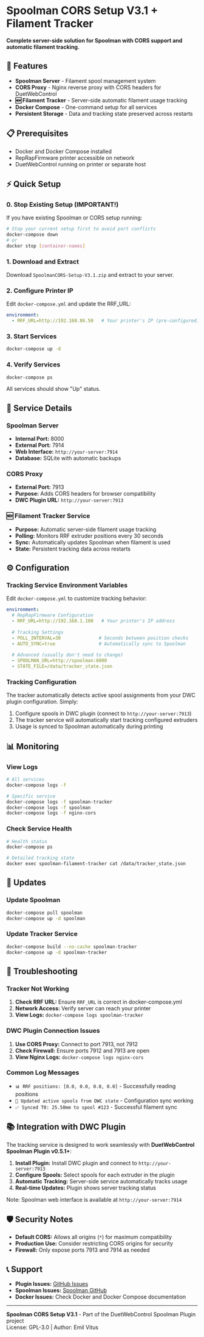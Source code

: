 # Spoolman CORS Setup V3.1 + Filament Tracker

**Complete server-side solution for Spoolman with CORS support and automatic filament tracking.**

## 🚀 Features

- **Spoolman Server** - Filament spool management system
- **CORS Proxy** - Nginx reverse proxy with CORS headers for DuetWebControl
- **🆕 Filament Tracker** - Server-side automatic filament usage tracking
- **Docker Compose** - One-command setup for all services
- **Persistent Storage** - Data and tracking state preserved across restarts

## 📋 Prerequisites

- Docker and Docker Compose installed
- RepRapFirmware printer accessible on network
- DuetWebControl running on printer or separate host

## ⚡ Quick Setup

### 0. Stop Existing Setup (IMPORTANT!)
If you have existing Spoolman or CORS setup running:
```bash
# Stop your current setup first to avoid port conflicts
docker-compose down
# or
docker stop [container-names]
```

### 1. Download and Extract
Download `SpoolmanCORS-Setup-V3.1.zip` and extract to your server.

### 2. Configure Printer IP
Edit `docker-compose.yml` and update the RRF_URL:
```yaml
environment:
  - RRF_URL=http://192.168.86.50   # Your printer's IP (pre-configured)
```

### 3. Start Services
```bash
docker-compose up -d
```

### 4. Verify Services
```bash
docker-compose ps
```

All services should show "Up" status.

## 🔧 Service Details

### Spoolman Server
- **Internal Port:** 8000 
- **External Port:** 7914
- **Web Interface:** `http://your-server:7914`
- **Database:** SQLite with automatic backups

### CORS Proxy 
- **External Port:** 7913
- **Purpose:** Adds CORS headers for browser compatibility
- **DWC Plugin URL:** `http://your-server:7913`

### 🆕 Filament Tracker Service
- **Purpose:** Automatic server-side filament usage tracking
- **Polling:** Monitors RRF extruder positions every 30 seconds
- **Sync:** Automatically updates Spoolman when filament is used
- **State:** Persistent tracking data across restarts

## ⚙️ Configuration

### Tracking Service Environment Variables

Edit `docker-compose.yml` to customize tracking behavior:

```yaml
environment:
  # RepRapFirmware Configuration
  - RRF_URL=http://192.168.1.100   # Your printer's IP address
  
  # Tracking Settings
  - POLL_INTERVAL=30              # Seconds between position checks
  - AUTO_SYNC=true                # Automatically sync to Spoolman
  
  # Advanced (usually don't need to change)
  - SPOOLMAN_URL=http://spoolman:8000
  - STATE_FILE=/data/tracker_state.json
```

### Tracking Configuration
The tracker automatically detects active spool assignments from your DWC plugin configuration. Simply:

1. Configure spools in DWC plugin (connect to `http://your-server:7913`)
2. The tracker service will automatically start tracking configured extruders
3. Usage is synced to Spoolman automatically during printing

## 📊 Monitoring

### View Logs
```bash
# All services
docker-compose logs -f

# Specific service
docker-compose logs -f spoolman-tracker
docker-compose logs -f spoolman  
docker-compose logs -f nginx-cors
```

### Check Service Health
```bash
# Health status
docker-compose ps

# Detailed tracking state
docker exec spoolman-filament-tracker cat /data/tracker_state.json
```

## 🔄 Updates

### Update Spoolman
```bash
docker-compose pull spoolman
docker-compose up -d spoolman
```

### Update Tracker Service
```bash
docker-compose build --no-cache spoolman-tracker
docker-compose up -d spoolman-tracker
```

## 🚨 Troubleshooting

### Tracker Not Working
1. **Check RRF URL:** Ensure `RRF_URL` is correct in docker-compose.yml
2. **Network Access:** Verify server can reach your printer
3. **View Logs:** `docker-compose logs spoolman-tracker`

### DWC Plugin Connection Issues
1. **Use CORS Proxy:** Connect to port 7913, not 7912
2. **Check Firewall:** Ensure ports 7912 and 7913 are open
3. **View Nginx Logs:** `docker-compose logs nginx-cors`

### Common Log Messages
- `📊 RRF positions: [0.0, 0.0, 0.0, 0.0]` - Successfully reading positions
- `🎯 Updated active spools from DWC state` - Configuration sync working
- `✅ Synced T0: 25.50mm to spool #123` - Successful filament sync

## 📚 Integration with DWC Plugin

The tracking service is designed to work seamlessly with **DuetWebControl Spoolman Plugin v0.5.1+**:

1. **Install Plugin:** Install DWC plugin and connect to `http://your-server:7913`
2. **Configure Spools:** Select spools for each extruder in the plugin
3. **Automatic Tracking:** Server-side service automatically tracks usage
4. **Real-time Updates:** Plugin shows server tracking status

Note: Spoolman web interface is available at `http://your-server:7914`

## 🛡️ Security Notes

- **Default CORS:** Allows all origins (`*`) for maximum compatibility
- **Production Use:** Consider restricting CORS origins for security
- **Firewall:** Only expose ports 7913 and 7914 as needed

## 📞 Support

- **Plugin Issues:** [GitHub Issues](https://github.com/EmilVitus/Spoolman-DuetWebControl/issues)
- **Spoolman Issues:** [Spoolman GitHub](https://github.com/Donkie/Spoolman)
- **Docker Issues:** Check Docker and Docker Compose documentation

---
**Spoolman CORS Setup V3.1** - Part of the DuetWebControl Spoolman Plugin project  
License: GPL-3.0 | Author: Emil Vitus